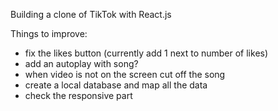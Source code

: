 Building a clone of TikTok with React.js

Things to improve:
- fix the likes button (currently add 1 next to number of likes)
- add an autoplay with song? 
- when video is not on the screen cut off the song
- create a local database and map all the data
- check the responsive part 

